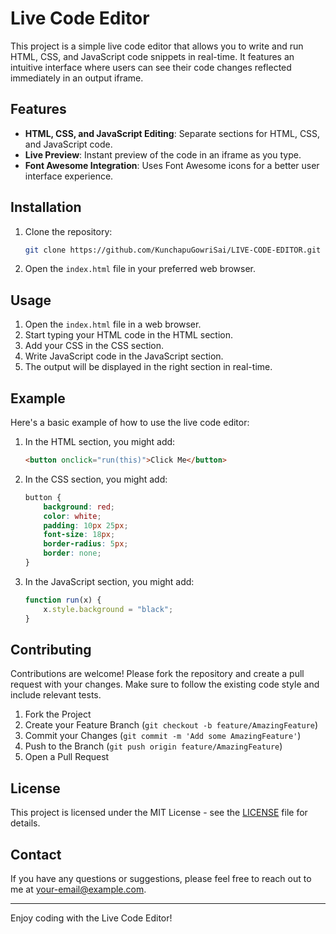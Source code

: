 # Live Code Editor

This project is a simple live code editor that allows you to write and run HTML, CSS, and JavaScript code snippets in real-time. It features an intuitive interface where users can see their code changes reflected immediately in an output iframe.

## Features

- **HTML, CSS, and JavaScript Editing**: Separate sections for HTML, CSS, and JavaScript code.
- **Live Preview**: Instant preview of the code in an iframe as you type.
- **Font Awesome Integration**: Uses Font Awesome icons for a better user interface experience.

## Installation

1. Clone the repository:

    ```bash
    git clone https://github.com/KunchapuGowriSai/LIVE-CODE-EDITOR.git 
    ```

2. Open the `index.html` file in your preferred web browser.

## Usage

1. Open the `index.html` file in a web browser.
2. Start typing your HTML code in the HTML section.
3. Add your CSS in the CSS section.
4. Write JavaScript code in the JavaScript section.
5. The output will be displayed in the right section in real-time.

## Example

Here's a basic example of how to use the live code editor:

1. In the HTML section, you might add:

    ```html
    <button onclick="run(this)">Click Me</button>
    ```

2. In the CSS section, you might add:

    ```css
    button {
        background: red;
        color: white;
        padding: 10px 25px;
        font-size: 18px;
        border-radius: 5px;
        border: none;
    }
    ```

3. In the JavaScript section, you might add:

    ```javascript
    function run(x) {
        x.style.background = "black";
    }
    ```

## Contributing

Contributions are welcome! Please fork the repository and create a pull request with your changes. Make sure to follow the existing code style and include relevant tests.

1. Fork the Project
2. Create your Feature Branch (`git checkout -b feature/AmazingFeature`)
3. Commit your Changes (`git commit -m 'Add some AmazingFeature'`)
4. Push to the Branch (`git push origin feature/AmazingFeature`)
5. Open a Pull Request

## License

This project is licensed under the MIT License - see the [LICENSE](LICENSE) file for details.

## Contact

If you have any questions or suggestions, please feel free to reach out to me at [your-email@example.com](mailto:your-email@example.com).

---

Enjoy coding with the Live Code Editor!

